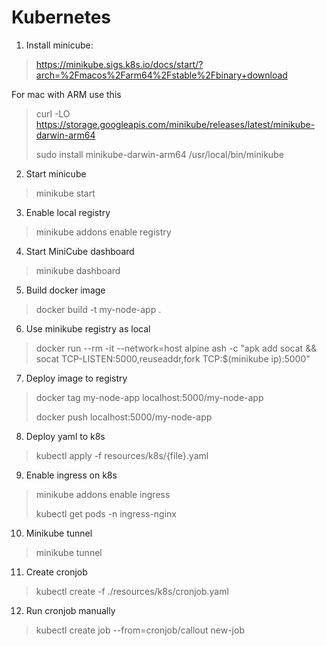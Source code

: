 Kubernetes
===========

1. Install minicube:

> https://minikube.sigs.k8s.io/docs/start/?arch=%2Fmacos%2Farm64%2Fstable%2Fbinary+download

For mac with ARM use this

> curl -LO https://storage.googleapis.com/minikube/releases/latest/minikube-darwin-arm64
> 
> sudo install minikube-darwin-arm64 /usr/local/bin/minikube

2. Start minicube
> minikube start

3. Enable local registry
> minikube addons enable registry

4. Start MiniCube dashboard
> minikube dashboard


5. Build docker image

> docker build -t my-node-app .

6. Use minikube registry as local
> docker run --rm -it --network=host alpine ash -c "apk add socat && socat TCP-LISTEN:5000,reuseaddr,fork TCP:$(minikube ip):5000"

7. Deploy image to registry
> docker tag my-node-app localhost:5000/my-node-app
>
> docker push localhost:5000/my-node-app

8. Deploy yaml to k8s
> kubectl apply -f resources/k8s/{file}.yaml

9. Enable ingress on k8s
> minikube addons enable ingress
>
> kubectl get pods -n ingress-nginx

10. Minikube tunnel
> minikube tunnel

11. Create cronjob
> kubectl create -f ./resources/k8s/cronjob.yaml

12. Run cronjob manually
> kubectl create job --from=cronjob/callout new-job



